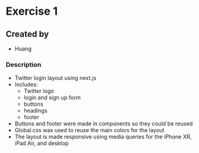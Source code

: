 # Exercise 1

## Created by

- Huang 

### Description 

- Twitter login layout using next.js
- Includes: 
  - Twitter logo
  - login and sign up form
  - buttons
  - headings
  - footer 
- Buttons and footer were made in components so they could be reused 
- Global.css was used to reuse the main colors for the layout 
- The layout is made responsive using media queries for the iPhone XR, iPad Air, and desktop
